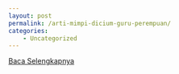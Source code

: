 ```yaml
---
layout: post
permalink: /arti-mimpi-dicium-guru-perempuan/
categories:
    - Uncategorized
---
```


[Baca Selengkapnya](/01)